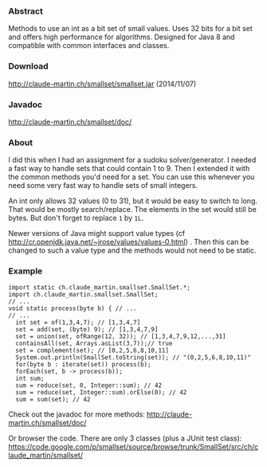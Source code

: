 ### Abstract ###
Methods to use an int as a bit set of small values. Uses 32 bits for a bit set and offers high performance for algorithms. Designed for Java 8 and compatible with common interfaces and classes.

### Download ###
http://claude-martin.ch/smallset/smallset.jar (2014/11/07)

### Javadoc ###
http://claude-martin.ch/smallset/doc/


### About ###
I did this when I had an assignment for a sudoku solver/generator. I needed a fast way to handle sets that could contain 1 to 9. Then I extended it with the common methods you'd need for a set. You can use this whenever you need some very fast way to handle sets of small integers.

An int only allows 32 values (0 to 31), but it would be easy to switch to long. That would be mostly search/replace. The elements in the set would still be bytes. But don't forget to replace `1` by `1L`.

Newer versions of Java might support value types (cf http://cr.openjdk.java.net/~jrose/values/values-0.html) . Then this can be changed to such a value type and the methods would not need to be static.

### Example ###
```
import static ch.claude_martin.smallset.SmallSet.*;
import ch.claude_martin.smallset.SmallSet;
// ...
void static process(byte b) { // ...
// ...
  int set = of(1,3,4,7); // [1,3,4,7]
  set = add(set, (byte) 9); // [1,3,4,7,9]
  set = union(set, ofRange(12, 32)); // [1,3,4,7,9,12,...,31]
  containsAll(set, Arrays.asList(3,7));// true
  set = complement(set); // [0,2,5,6,8,10,11]
  System.out.println(SmallSet.toString(set)); // "(0,2,5,6,8,10,11)"
  for(byte b : iterate(set)) process(b);
  forEach(set, b -> process(b)); 
  int sum;
  sum = reduce(set, 0, Integer::sum); // 42
  sum = reduce(set, Integer::sum).orElse(0); // 42
  sum = sum(set); // 42
```

Check out the javadoc for more methods:
http://claude-martin.ch/smallset/doc/

Or browser the code. There are only 3 classes (plus a JUnit test class):
https://code.google.com/p/smallset/source/browse/trunk/SmallSet/src/ch/claude_martin/smallset/